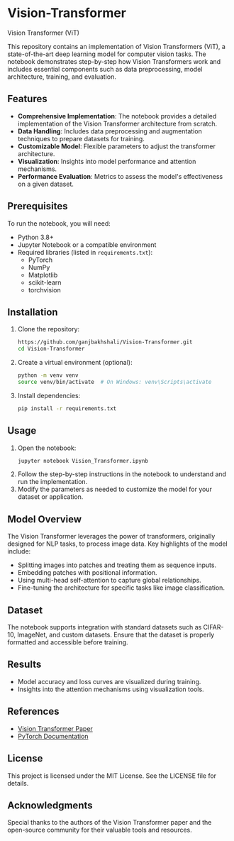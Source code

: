 # Vision-Transformer
Vision Transformer (ViT)

This repository contains an implementation of Vision Transformers (ViT), a state-of-the-art deep learning model for computer vision tasks. The notebook demonstrates step-by-step how Vision Transformers work and includes essential components such as data preprocessing, model architecture, training, and evaluation.

## Features
- **Comprehensive Implementation**: The notebook provides a detailed implementation of the Vision Transformer architecture from scratch.
- **Data Handling**: Includes data preprocessing and augmentation techniques to prepare datasets for training.
- **Customizable Model**: Flexible parameters to adjust the transformer architecture.
- **Visualization**: Insights into model performance and attention mechanisms.
- **Performance Evaluation**: Metrics to assess the model's effectiveness on a given dataset.

## Prerequisites
To run the notebook, you will need:
- Python 3.8+
- Jupyter Notebook or a compatible environment
- Required libraries (listed in `requirements.txt`):
  - PyTorch
  - NumPy
  - Matplotlib
  - scikit-learn
  - torchvision

## Installation
1. Clone the repository:
   ```bash
   https://github.com/ganjbakhshali/Vision-Transformer.git
   cd Vision-Transformer
   ```
2. Create a virtual environment (optional):
   ```bash
   python -m venv venv
   source venv/bin/activate  # On Windows: venv\Scripts\activate
   ```
3. Install dependencies:
   ```bash
   pip install -r requirements.txt
   ```

## Usage
1. Open the notebook:
   ```bash
   jupyter notebook Vision_Transformer.ipynb
   ```
2. Follow the step-by-step instructions in the notebook to understand and run the implementation.
3. Modify the parameters as needed to customize the model for your dataset or application.

## Model Overview
The Vision Transformer leverages the power of transformers, originally designed for NLP tasks, to process image data. Key highlights of the model include:
- Splitting images into patches and treating them as sequence inputs.
- Embedding patches with positional information.
- Using multi-head self-attention to capture global relationships.
- Fine-tuning the architecture for specific tasks like image classification.

## Dataset
The notebook supports integration with standard datasets such as CIFAR-10, ImageNet, and custom datasets. Ensure that the dataset is properly formatted and accessible before training.

## Results
- Model accuracy and loss curves are visualized during training.
- Insights into the attention mechanisms using visualization tools.

## References
- [Vision Transformer Paper](https://arxiv.org/abs/2010.11929)
- [PyTorch Documentation](https://pytorch.org/)

## License
This project is licensed under the MIT License. See the LICENSE file for details.

## Acknowledgments
Special thanks to the authors of the Vision Transformer paper and the open-source community for their valuable tools and resources.
